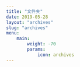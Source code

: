 ```yaml
---
title: "文件夹"
date: 2019-05-28
layout: "archives"
slug: "archives"
menu:
    main:
        weight: -70
        params: 
            icon: archives
---
```

